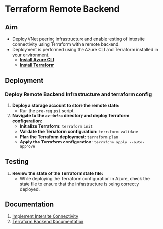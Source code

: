 # Terraform Remote Backend

## Aim
* Deploy VNet peering infrastructure and enable testing of intersite connectivity using Terraform with a remote backend.
* Deployment is performed using the Azure CLI and Terraform installed in your environment.
  * **[Install Azure CLI](https://learn.microsoft.com/en-us/cli/azure/install-azure-cli)**
  * **[Install Terraform](https://developer.hashicorp.com/terraform/install)**

## Deployment 

### Deploy Remote Backend Infrastructure and terraform config 
1. **Deploy a storage account to store the remote state:** 
   - Run the `pre-req.ps1` script.
2. **Navigate to the `az-infra` directory and deploy Terraform configuration:**
   - **Initialize Terraform:** `terraform init`
   - **Validate the Terraform configuration:** `terraform validate`
   - **Plan the Terraform deployment:** `terraform plan`
   - **Apply the Terraform configuration:** `terraform apply --auto-approve`

## Testing 
1. **Review the state of the Terraform state file:**
   - While deploying the Terraform configuration in Azure, check the state file to ensure that the infrastructure is being correctly deployed.

## Documentation 
1. [Implement Intersite Connectivity](https://github.com/MicrosoftLearning/AZ-104-MicrosoftAzureAdministrator/blob/master/Instructions/Labs/LAB_05-Implement_Intersite_Connectivity.md)
2. [Terraform Backend Documentation](https://developer.hashicorp.com/terraform/language/settings/backends/configuration)
